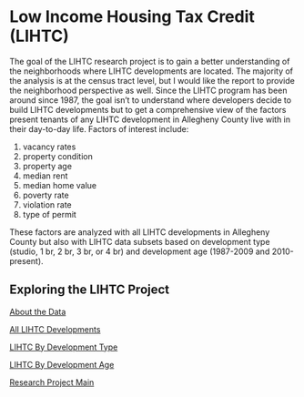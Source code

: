 # Low Income Housing Tax Credit (LIHTC)
The goal of the LIHTC research project is to gain a better understanding of the neighborhoods where LIHTC developments are located. The majority of the analysis is at the census tract level, but I would like the report to provide the neighborhood perspective as well. Since the LIHTC program has been around since 1987, the goal isn’t to understand where developers decide to build LIHTC developments but to get a comprehensive view of the factors present tenants of any LIHTC development in Allegheny County live with in their day-to-day life. Factors of interest include:
1. vacancy rates
2. property condition
3. property age
4. median rent
5. median home value
6. poverty rate
7. violation rate
8. type of permit

These factors are analyzed with all LIHTC developments in Allegheny County but also with LIHTC data subsets based on development type (studio, 1 br, 2 br, 3 br, or 4 br) and development age (1987-2009 and 2010-present).  

## Exploring the LIHTC Project
[About the Data](https://pcrgdatafellows.github.io/Summer-Research-Project/About-the-Data.html)

[All LIHTC Developments](https://pcrgdatafellows.github.io/Summer-Research-Project/All-LIHTC-Developments.html)

[LIHTC By Development Type](https://pcrgdatafellows.github.io/Summer-Research-Project/LIHTC-By-Development-Type.html)

[LIHTC By Development Age](https://pcrgdatafellows.github.io/Summer-Research-Project/LIHTC-By-Development-Age.html)

[Research Project Main](https://pcrgdatafellows.github.io/Summer-Research-Project/)

